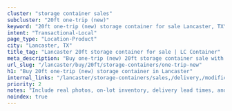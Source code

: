 ```yaml
---
cluster: "storage container sales"
subcluster: "20ft one-trip (new)"
keyword: "20ft one-trip (new) storage container for sale Lancaster, TX"
intent: "Transactional-Local"
page_type: "Location-Product"
city: "Lancaster, TX"
title_tag: "Lancaster 20ft storage container for sale | LC Container"
meta_description: "Buy one-trip (new) 20ft storage container sale with local delivery in Lancaster, TX. LC Container — local Since 2003. Request a fast quote today."
url_slug: "/lancaster/buy/20ft/storage-containers/one-trip-new"
h1: "Buy 20ft one-trip (new) storage container in Lancaster"
internal_links: "/lancaster/storage-containers/sales,/delivery,/modifications"
priority: 2
notes: "Include real photos, on-lot inventory, delivery lead times, and financing info."
noindex: true
---
```


<!-- TODO: Add unique city/inventory copy, images, and internal links here. -->

